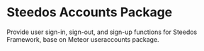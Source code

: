 Steedos Accounts Package 
===

Provide user sign-in, sign-out, and sign-up functions for Steedos Framework, base on Meteor useraccounts package.